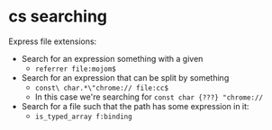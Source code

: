 # cs searching

Express file extensions:

 - Search for an expression something with a given
     - `referrer file:mojom$`
 - Search for an expression that can be split by something
     - `const\ char.*\"chrome:// file:cc$`
     - In this case we're searching for `const char {???} "chrome://`
 - Search for a file such that the path has some expression in it:
     - `is_typed_array f:binding`
